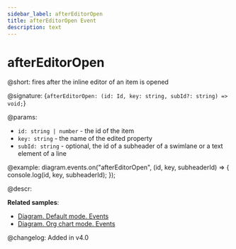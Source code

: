 ```yaml
---
sidebar_label: afterEditorOpen
title: afterEditorOpen Event
description: text
---
```


# afterEditorOpen

@short: fires after the inline editor of an item is opened

@signature: {`afterEditorOpen: (id: Id, key: string, subId?: string) => void;`}

@params:
- `id: string | number` - the id of the item
- `key: string` - the name of the edited property
- `subId: string` - optional, the id of a subheader of a swimlane or a text element of a line

@example:
diagram.events.on("afterEditorOpen", (id, key, subheaderId) => {
    console.log(id, key, subheaderId);
});

@descr:

**Related samples**:
- [Diagram. Default mode. Events](https://snippet.dhtmlx.com/7h2hgb3g)
- [Diagram. Org chart mode. Events](https://snippet.dhtmlx.com/l38pct7c)

@changelog:
Added in v4.0
